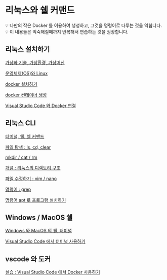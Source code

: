 # 리눅스와 쉘 커맨드

<aside>
💡 나만의 작은 Docker 를 이용하여 생성하고, 그것을 명령어로 다루는 것을 익힙니다.

</aside>

<aside>
💡 이 내용들은 익숙해질때까지 반복해서 연습하는 것을 권장합니다.

</aside>

## 리눅스 설치하기

[가상화 기술, 가상환경, 가상머신](가상화_기술_가상환경_가상머신/가상화_기술_가상환경_가상머신.md)

[운영체제(OS)와 Linux](운영체제(OS)와_Linux/운영체제(OS)와_Linux.md)

[docker 설치하기](docker%20%E1%84%89%E1%85%A5%E1%86%AF%E1%84%8E%E1%85%B5%E1%84%92%E1%85%A1%E1%84%80%E1%85%B5%20eef7db7a1db1420c9cc80c19cac38d8e.md)

[docker 컨테이너 생성](docker%20%E1%84%8F%E1%85%A5%E1%86%AB%E1%84%90%E1%85%A6%E1%84%8B%E1%85%B5%E1%84%82%E1%85%A5%20%E1%84%89%E1%85%A2%E1%86%BC%E1%84%89%E1%85%A5%E1%86%BC%20e769864023ca4d3e8f0b9d5ffdb832b7.md)

[Visual Studio Code 와 Docker 연결](Visual%20Studio%20Code%20%E1%84%8B%E1%85%AA%20Docker%20%E1%84%8B%E1%85%A7%E1%86%AB%E1%84%80%E1%85%A7%E1%86%AF%207c870e78114e4af694c2bdc0994b3d45.md)

## 리눅스 CLI

[터미널, 쉘, 쉘 커맨드](%E1%84%90%E1%85%A5%E1%84%86%E1%85%B5%E1%84%82%E1%85%A5%E1%86%AF,%20%E1%84%89%E1%85%B0%E1%86%AF,%20%E1%84%89%E1%85%B0%E1%86%AF%20%E1%84%8F%E1%85%A5%E1%84%86%E1%85%A2%E1%86%AB%E1%84%83%E1%85%B3%20fbc48e2acece4f7c85babccd3f0a9546.md)

[파일 탐색 : ls, cd, clear](%E1%84%91%E1%85%A1%E1%84%8B%E1%85%B5%E1%86%AF%20%E1%84%90%E1%85%A1%E1%86%B7%E1%84%89%E1%85%A2%E1%86%A8%20ls,%20cd,%20clear%204578559f2a884667acf3141c5d2eee0d.md)

[mkdir / cat / rm](mkdir%20cat%20rm%20bdb20bd643a84c4dbf72e61fdfc3ebd9.md)

[개념 : 리눅스의 디렉토리 구조](%E1%84%80%E1%85%A2%E1%84%82%E1%85%A7%E1%86%B7%20%E1%84%85%E1%85%B5%E1%84%82%E1%85%AE%E1%86%A8%E1%84%89%E1%85%B3%E1%84%8B%E1%85%B4%20%E1%84%83%E1%85%B5%E1%84%85%E1%85%A6%E1%86%A8%E1%84%90%E1%85%A9%E1%84%85%E1%85%B5%20%E1%84%80%E1%85%AE%E1%84%8C%E1%85%A9%202dd6c200fe3046a7998c3a9415fc89ed.md)

[파일 수정하기 : vim / nano](%E1%84%91%E1%85%A1%E1%84%8B%E1%85%B5%E1%86%AF%20%E1%84%89%E1%85%AE%E1%84%8C%E1%85%A5%E1%86%BC%E1%84%92%E1%85%A1%E1%84%80%E1%85%B5%20vim%20nano%203c7a0e67f83a4240916497d60fe55623.md)

[명령어 : grep](%E1%84%86%E1%85%A7%E1%86%BC%E1%84%85%E1%85%A7%E1%86%BC%E1%84%8B%E1%85%A5%20grep%20c469e6f70ce64fa28c8dcd5fbcd16ba0.md)

[명령어 apt 로 프로그램 설치하기](%E1%84%86%E1%85%A7%E1%86%BC%E1%84%85%E1%85%A7%E1%86%BC%E1%84%8B%E1%85%A5%20apt%20%E1%84%85%E1%85%A9%20%E1%84%91%E1%85%B3%E1%84%85%E1%85%A9%E1%84%80%E1%85%B3%E1%84%85%E1%85%A2%E1%86%B7%20%E1%84%89%E1%85%A5%E1%86%AF%E1%84%8E%E1%85%B5%E1%84%92%E1%85%A1%E1%84%80%E1%85%B5%203ceb235eba48463cb245b122764a438d.md)

## Windows / MacOS 쉘

[Windows 와 MacOS 의 쉘, 터미널](Windows%20%E1%84%8B%E1%85%AA%20MacOS%20%E1%84%8B%E1%85%B4%20%E1%84%89%E1%85%B0%E1%86%AF,%20%E1%84%90%E1%85%A5%E1%84%86%E1%85%B5%E1%84%82%E1%85%A5%E1%86%AF%2080f3a5f66bf940ffba9c9c6221c983f3.md)

[Visual Studio Code 에서 터미널 사용하기](Visual%20Studio%20Code%20%E1%84%8B%E1%85%A6%E1%84%89%E1%85%A5%20%E1%84%90%E1%85%A5%E1%84%86%E1%85%B5%E1%84%82%E1%85%A5%E1%86%AF%20%E1%84%89%E1%85%A1%E1%84%8B%E1%85%AD%E1%86%BC%E1%84%92%E1%85%A1%E1%84%80%E1%85%B5%20da919247af2e4069a56b92ad682159fd.md)

## vscode 와 도커

[실습 : Visual Studio Code 에서 Docker 사용하기](%E1%84%89%E1%85%B5%E1%86%AF%E1%84%89%E1%85%B3%E1%86%B8%20Visual%20Studio%20Code%20%E1%84%8B%E1%85%A6%E1%84%89%E1%85%A5%20Docker%20%E1%84%89%E1%85%A1%E1%84%8B%E1%85%AD%E1%86%BC%E1%84%92%E1%85%A1%E1%84%80%E1%85%B5%2030c5387a81c2437589732ada574a10f0.md)